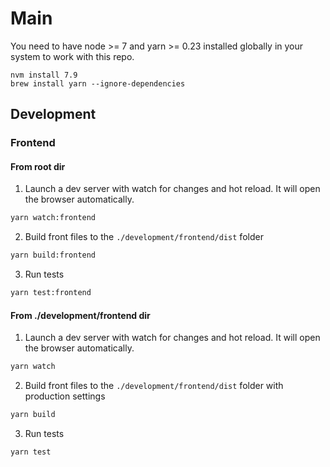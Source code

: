# Main
You need to have node >= 7 and yarn >= 0.23 installed globally in your system to work with this repo.
```
nvm install 7.9
brew install yarn --ignore-dependencies
```
## Development
### Frontend
#### From root dir
1. Launch a dev server with watch for changes and hot reload. It will open the browser automatically.
```sh
yarn watch:frontend
```
2. Build front files to the `./development/frontend/dist` folder
```sh
yarn build:frontend
```
3. Run tests
```sh
yarn test:frontend
```
#### From ./development/frontend dir
1. Launch a dev server with watch for changes and hot reload. It will open the browser automatically.
```sh
yarn watch
```
2. Build front files to the `./development/frontend/dist` folder with production settings
```sh
yarn build
```
3. Run tests
```sh
yarn test
```
